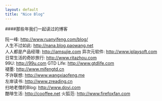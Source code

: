```yaml
---
layout: default
title: "Nice Blog"
---
```


####那些年我们一起读过的博客

阮一峰: <http://www.ruanyifeng.com/blog/>  
人生不过如此: <http://nana.blog.paowang.net>    
人人都是产品经理: <http://iamsujie.com>
异次元软件: <http://www.iplaysoft.com>    
日常生活的奇妙旅行: <http://www.ritazhou.com>    
99U: <http://99u.com>
GTD Life: <http://www.gtdlife.com>    
褪墨: <http://www.mifengtd.cn>    
不许联想: <http://www.wangxiaofeng.me>    
左岸读书: <http://www.zreading.cn>    
扫地老僧的Blog: <http://www.doyj.com>    
酷啡生活: <http://cooffee.net>
火狐范: <http://www.firefoxfan.com>

<!-- Blog Comments -->
<div class="media">
  <!-- UY BEGIN -->
  <div id="uyan_frame">
  </div>
  <script type="text/javascript" src="http://v2.uyan.cc/code/uyan.js?uid=1995326">
  </script>
  <!-- UY END -->
</div>
